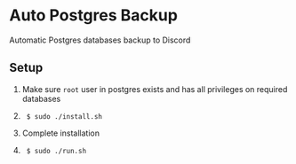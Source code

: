 # Auto Postgres Backup
Automatic Postgres databases backup to Discord

## Setup
1. Make sure `root` user in postgres exists and has all privileges on required databases
2. ```shell
    $ sudo ./install.sh
   ```
3. Complete installation
4. ```shell
    $ sudo ./run.sh
   ```
